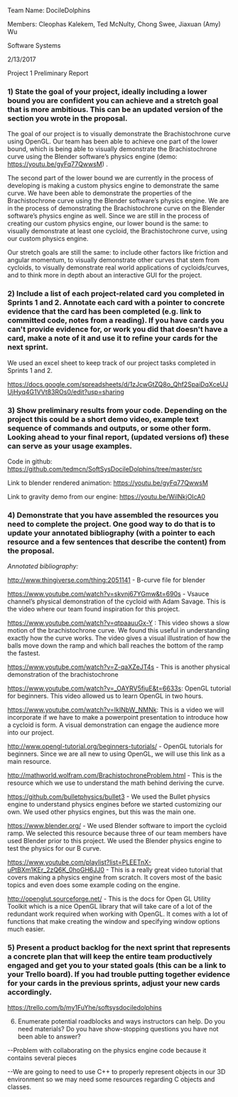 Team Name:  DocileDolphins

Members: Cleophas Kalekem, Ted McNulty, Chong Swee, Jiaxuan (Amy) Wu 

Software Systems

2/13/2017

Project 1 Preliminary Report

### 1) State the goal of your project, ideally including a lower bound you are confident you can achieve and a stretch goal that is more ambitious.  This can be an updated version of the section you wrote in the proposal.

The goal of our project is to visually demonstrate the Brachistochrone curve using OpenGL. Our team has been able to achieve one part of the lower bound, which is being able to visually demonstrate the Brachistochrone curve using the Blender software’s physics engine (demo: https://youtu.be/gyFq77QwwsM)  . 

The second part of the lower bound we are currently in the process of developing is making a custom physics engine to demonstrate the same curve. We have been able to demonstrate the properties of the Brachistochrone curve using the Blender software’s physics engine. We are in the process of demonstrating the Brachistochrone curve on the Blender software’s physics engine as well. Since we are still in the process of creating our custom physics engine, our lower bound is the same: to visually demonstrate at least one cycloid, the Brachistochrone curve, using our custom physics engine. 

Our stretch goals are still the same: to include other factors like friction and angular momentum, to visually demonstrate other curves that stem from cycloids, to visually demonstrate real world applications of cycloids/curves, and to think more in depth about an interactive GUI for the project. 

### 2) Include a list of each project-related card you completed in Sprints 1 and 2. Annotate each card with a pointer to concrete evidence that the card has been completed (e.g. link to committed code, notes from a reading). If you have cards you can't provide evidence for, or work you did that doesn't have a card, make a note of it and use it to refine your cards for the next sprint.

We used an excel sheet to keep track of our project tasks completed in Sprints 1 and 2.

https://docs.google.com/spreadsheets/d/1zJcwGtZQ8o_Qhf2SpaiDqXceUJUjHyq4G1VVt83ROs0/edit?usp=sharing

### 3) Show preliminary results from your code. Depending on the project this could be a short demo video, example text sequence of commands and outputs, or some other form. Looking ahead to your final report, (updated versions of) these can serve as your usage examples.

Code in github: https://github.com/tedmcn/SoftSysDocileDolphins/tree/master/src

Link to blender rendered animation:  https://youtu.be/gyFq77QwwsM

Link to gravity demo from our engine: https://youtu.be/WilNkjOIcA0

### 4) Demonstrate that you have assembled the resources you need to complete the project.  One good way to do that is to update your annotated bibliography (with a pointer to each resource and a few sentences that describe the content) from the proposal.

*Annotated bibliography:*

http://www.thingiverse.com/thing:2051141 - B-curve file for blender

https://www.youtube.com/watch?v=skvnj67YGmw&t=690s - Vsauce channel’s physical demonstration of the cycloid with Adam Savage. This is the video where our team found inspiration for this project.

https://www.youtube.com/watch?v=qtpaauuGx-Y : This video shows a slow motion of the brachistochrone curve. We found this useful in understanding exactly how the curve works. The video gives a visual illustration of how the balls move down the ramp and which ball reaches the bottom of the ramp the fastest.

https://www.youtube.com/watch?v=Z-qaXZeJT4s - This is another physical demonstration of the brachistochrone

https://www.youtube.com/watch?v=_OAYRV5fjuE&t=6633s: OpenGL tutorial for beginners. This video allowed us to learn OpenGL in two hours.

https://www.youtube.com/watch?v=IkINbW_NMNk: This is a video we will incorporate if we have to make a powerpoint presentation to introduce how a cycloid is form. A visual demonstration can engage the audience more into our project.

http://www.opengl-tutorial.org/beginners-tutorials/ - OpenGL tutorials for beginners. Since we are all new to using OpenGL, we will use this link as a main resource.

http://mathworld.wolfram.com/BrachistochroneProblem.html - This is the resource which we use to understand the math behind deriving the curve. 

https://github.com/bulletphysics/bullet3 - We used the Bullet physics engine to understand physics engines before we started customizing our own. We used other physics engines, but this was the main one. 

https://www.blender.org/ - We used Blender software to import the cycloid ramp. We selected this resource because three of our team members have used Blender prior to this project. We used the Blender physics engine to test the physics for our B curve. 

https://www.youtube.com/playlist?list=PLEETnX-uPtBXm1KEr_2zQ6K_0hoGH6JJ0 - This is a really great video tutorial that covers making a physics engine from scratch. It covers most of the basic topics and even does some example coding on the engine.

http://openglut.sourceforge.net/ - This is the docs for Open GL Utility Toolkit which is a nice OpenGL library that will take care of a lot of the redundant work required when working with OpenGL. It comes with a  lot of functions that make creating the window and specifying window options much easier.

### 5) Present a product backlog for the next sprint that represents a concrete plan that will keep the entire team productively engaged and get you to your stated goals (this can be a link to your Trello board). If you had trouble putting together evidence for your cards in the previous sprints, adjust your new cards accordingly.

https://trello.com/b/my1FuYhe/softsysdociledolphins

6) Enumerate potential roadblocks and ways instructors can help.  Do you need materials? Do you have show-stopping questions you have not been able to answer?

--Problem with collaborating on the physics engine code because it contains several pieces

--We are going to need to use C++ to properly represent objects in our 3D environment so we may need some resources regarding C objects and classes.
